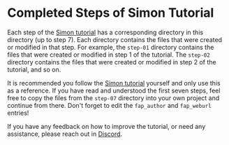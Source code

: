 # Completed Steps of Simon Tutorial
Each step of the [Simon tutorial](../README.md) has a corresponding directory in this directory (up to step 7). Each directory contains the files that were created or modified in that step. For example, the `step-01` directory contains the files that were created or modified in step 1 of the tutorial. The `step-02` directory contains the files that were created or modified in step 2 of the tutorial, and so on.

It is recommended you follow the [Simon tutorial](../README.md) yourself and only use this as a reference.  If you have read and understood the first seven steps, feel free to copy the files from the `step-07` directory into your own project and continue from there. Don't forget to edit the `fap_author` and `fap_weburl` entries!

If you have any feedback on how to improve the tutorial, or need any assistance, please reach out in [Discord](https://discord.com/invite/NsjCvqwPAd).